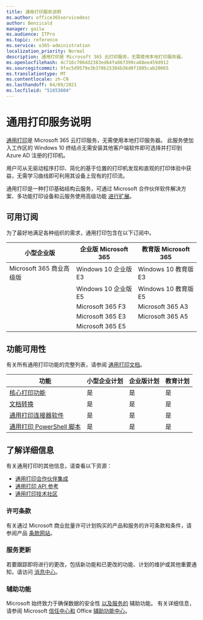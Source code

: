 ```yaml
---
title: 通用打印服务说明
ms.author: office365servicedesc
author: Benzicald
manager: gailw
ms.audience: ITPro
ms.topic: reference
ms.service: o365-administration
localization_priority: Normal
description: 通用打印是 Microsoft 365 云打印服务，无需使用本地打印服务器。
ms.openlocfilehash: 4c716c706dd2383ed64fa867399ca88ee459d912
ms.sourcegitcommit: 9fac5d9579e3b370b15384b36d0f1805cab20065
ms.translationtype: MT
ms.contentlocale: zh-CN
ms.lasthandoff: 04/09/2021
ms.locfileid: "51653604"
---
```

# <a name="universal-print-service-description"></a>通用打印服务说明

[通用打印](https://www.microsoft.com/microsoft-365/windows/universal-print)是 Microsoft 365 云打印服务，无需使用本地打印服务器。 此服务使加入工作区的 Windows 10 终结点无需安装其他客户端软件即可选择并打印到 Azure AD 注册的打印机。

用户可从无驱动程序打印、简化的基于位置的打印机发现和直观的打印体验中获益，无需学习曲线即可利用其设备上现有的打印流。

通用打印是一种打印基础结构云服务，可通过 Microsoft 合作伙伴软件解决方案、多功能打印设备和云服务使用高级功能 [进行扩展](/universal-print/fundamentals/universal-print-partner-integrations)。

## <a name="available-subscriptions"></a>可用订阅

为了最好地满足各种组织的需求，通用打印包含在以下订阅中。

| 小型企业版                 | 企业版 Microsoft 365     | 教育版 Microsoft 365 |
|--------------------------------|------------------------------|-------------------------|
| Microsoft 365 商业高级版 | Windows 10 企业版 E3     | Windows 10 教育版 E3 |
|                                | Windows 10 企业版 E5     | Windows 10 教育版 E5 |
|                                | Microsoft 365 F3             | Microsoft 365 A3        |
|                                | Microsoft 365 E3             | Microsoft 365 A5        |
|                                | Microsoft 365 E5             |                         |

## <a name="feature-availability"></a>功能可用性

有关所有通用打印功能的完整列表，请参阅 [通用打印文档](/universal-print/)。

| 功能                                  | 小型企业计划 | 企业版计划 | 教育计划 |
|------------------------------------------|----------------------|------------------|-----------------|
| [核心打印功能](/universal-print/)             | 是                  | 是              | 是             |
| [文档转换](/universal-print/fundamentals/universal-print-document-conversion)                  | 是                  | 是              | 是             |
| [通用打印连接器软件](/universal-print/fundamentals/universal-print-connector-overview)   | 是                  | 是              | 是             |
| [通用打印 PowerShell 脚本](/universal-print/fundamentals/universal-print-powershell) | 是                  | 是              | 是             |

## <a name="learn-more"></a>了解详细信息

有关通用打印的其他信息，请查看以下资源：

- [通用打印合作伙伴集成](/universal-print/fundamentals/universal-print-partner-integrations)
- [通用打印 API 参考](/graph/universal-print-concept-overview)
- [通用打印技术社区](https://techcommunity.microsoft.com/t5/universal-print/ct-p/UniversalPrint)

### <a name="licensing-terms"></a>许可条款

有关通过 Microsoft 商业批量许可计划购买的产品和服务的许可条款和条件，请参阅产品 [条款网站](https://www.microsoft.com/licensing/terms/)。 

### <a name="service-updates"></a>服务更新

若要跟踪即将进行的更改，包括新功能和已更改的功能、计划的维护或其他重要通知，请访问 [消息中心](/microsoft-365/admin/manage/message-center)。

### <a name="accessibility"></a>辅助功能

Microsoft 始终致力于确保数据的安全性 [以及服务的](https://www.microsoft.com/trust-center/compliance/accessibility) 辅助功能。 有关详细信息，请参阅 Microsoft [信任中心和](https://www.microsoft.com/trust-center) Office [辅助功能中心](https://support.microsoft.com/topic/office-accessibility-center-resources-for-people-with-disabilities-ecab0fcf-d143-4fe8-a2ff-6cd596bddc6d)。